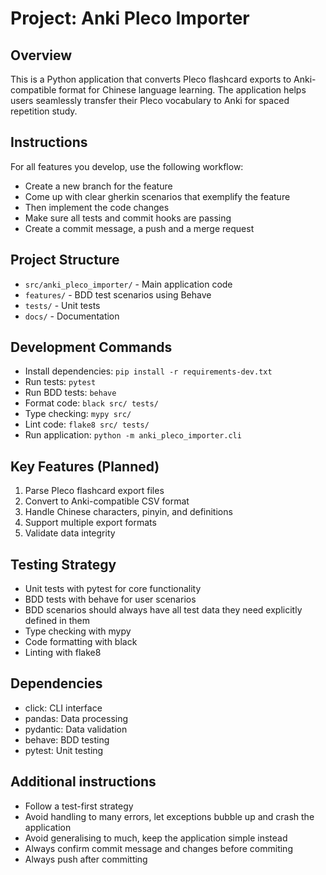 # Project: Anki Pleco Importer

## Overview
This is a Python application that converts Pleco flashcard exports to Anki-compatible format for Chinese language learning. The application helps users seamlessly transfer their Pleco vocabulary to Anki for spaced repetition study.

## Instructions

For all features you develop, use the following workflow:
* Create a new branch for the feature
* Come up with clear gherkin scenarios that exemplify the feature
* Then implement the code changes
* Make sure all tests and commit hooks are passing
* Create a commit message, a push and a merge request

## Project Structure
- `src/anki_pleco_importer/` - Main application code
- `features/` - BDD test scenarios using Behave
- `tests/` - Unit tests
- `docs/` - Documentation

## Development Commands
- Install dependencies: `pip install -r requirements-dev.txt`
- Run tests: `pytest`
- Run BDD tests: `behave`
- Format code: `black src/ tests/`
- Type checking: `mypy src/`
- Lint code: `flake8 src/ tests/`
- Run application: `python -m anki_pleco_importer.cli`

## Key Features (Planned)
1. Parse Pleco flashcard export files
2. Convert to Anki-compatible CSV format
3. Handle Chinese characters, pinyin, and definitions
4. Support multiple export formats
5. Validate data integrity

## Testing Strategy
- Unit tests with pytest for core functionality
- BDD tests with behave for user scenarios
- BDD scenarios should always have all test data they need explicitly defined in them
- Type checking with mypy
- Code formatting with black
- Linting with flake8

## Dependencies
- click: CLI interface
- pandas: Data processing
- pydantic: Data validation
- behave: BDD testing
- pytest: Unit testing

## Additional instructions
- Follow a test-first strategy
- Avoid handling to many errors, let exceptions bubble up and crash the application
- Avoid generalising to much, keep the application simple instead
- Always confirm commit message and changes before commiting
- Always push after committing
